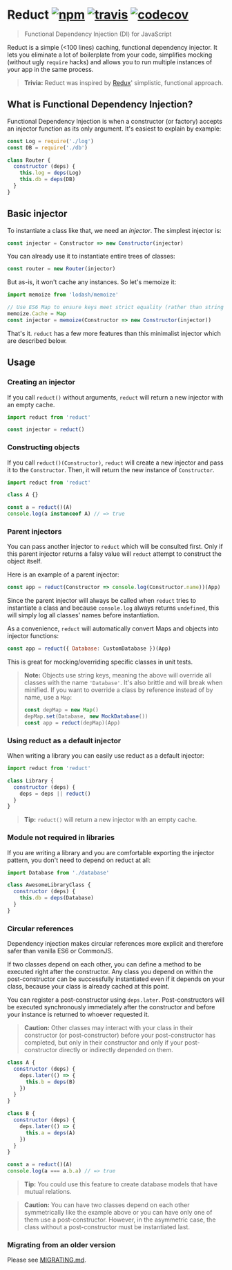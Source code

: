 # Reduct [![npm][npm-image]][npm-url] [![travis][travis-image]][travis-url] [![codecov][codecov-image]][codecov-url]

[npm-image]: https://img.shields.io/npm/v/reduct.svg?style=flat
[npm-url]: https://npmjs.org/package/reduct
[travis-image]: https://travis-ci.org/justmoon/reduct.svg
[travis-url]: https://travis-ci.org/justmoon/reduct
[codecov-image]: http://codecov.io/github/justmoon/reduct/coverage.svg?branch=master
[codecov-url]: http://codecov.io/github/justmoon/reduct?branch=master

> Functional Dependency Injection (DI) for JavaScript

Reduct is a simple (<100 lines) caching, functional dependency injector. It lets you eliminate a lot of boilerplate from your code, simplifies mocking (without ugly `require` hacks) and allows you to run multiple instances of your app in the same process.

> **Trivia:** Reduct was inspired by [Redux](https://github.com/rackt/redux)' simplistic, functional approach.

## What is Functional Dependency Injection?

Functional Dependency Injection is when a constructor (or factory) accepts an injector function as its only argument. It's easiest to explain by example:

``` js
const Log = require('./log')
const DB = require('./db')

class Router {
  constructor (deps) {
    this.log = deps(Log)
    this.db = deps(DB)
  }
}
```

## Basic injector

To instantiate a class like that, we need an *injector*. The simplest injector is:

``` js
const injector = Constructor => new Constructor(injector)
```

You can already use it to instantiate entire trees of classes:

``` js
const router = new Router(injector)
```

But as-is, it won't cache any instances. So let's memoize it:

``` js
import memoize from 'lodash/memoize'

// Use ES6 Map to ensure keys meet strict equality (rather than string coercion)
memoize.Cache = Map
const injector = memoize(Constructor => new Constructor(injector))
```

That's it. `reduct` has a few more features than this minimalist injector which are described below.

## Usage

### Creating an injector

If you call `reduct()` without arguments, `reduct` will return a new injector with an empty cache.

``` js
import reduct from 'reduct'

const injector = reduct()
```

### Constructing objects

If you call `reduct()(Constructor)`, `reduct` will create a new injector and pass it to the `Constructor`. Then, it will return the new instance of `Constructor`.

``` js
import reduct from 'reduct'

class A {}

const a = reduct()(A)
console.log(a instanceof A) // => true
```

### Parent injectors

You can pass another injector to `reduct` which will be consulted first. Only if this parent injector returns a falsy value will `reduct` attempt to construct the object itself.

Here is an example of a parent injector:

``` js
const app = reduct(Constructor => console.log(Constructor.name))(App)
```

Since the parent injector will always be called when `reduct` tries to instantiate a class and because `console.log` always returns `undefined`, this will simply log all classes' names before instantiation.

As a convenience, `reduct` will automatically convert Maps and objects into injector functions:

``` js
const app = reduct({ Database: CustomDatabase })(App)
```

This is great for mocking/overriding specific classes in unit tests.

> **Note:** Objects use string keys, meaning the above will override all classes with the name `'Database'`. It's also brittle and will break when minified. If you want to override a class by reference instead of by name, use a `Map`:
>
> ``` js
> const depMap = new Map()
> depMap.set(Database, new MockDatabase())
> const app = reduct(depMap)(App)
> ```

### Using reduct as a default injector

When writing a library you can easily use reduct as a default injector:

``` js
import reduct from 'reduct'

class Library {
  constructor (deps) {
    deps = deps || reduct()
  }
}
```

> **Tip:** `reduct()` will return a new injector with an empty cache.

### Module not required in libraries

If you are writing a library and you are comfortable exporting the injector pattern, you don't need to depend on reduct at all:

``` js
import Database from './database'

class AwesomeLibraryClass {
  constructor (deps) {
    this.db = deps(Database)
  }
}
```

### Circular references

Dependency injection makes circular references more explicit and therefore safer than vanilla ES6 or CommonJS.

If two classes depend on each other, you can define a method to be executed right after the constructor. Any class you depend on within the post-constructor can be successfully instantiated even if it depends on your class, because your class is already cached at this point.

You can register a post-constructor using `deps.later`. Post-constructors will be executed synchronously immediately after the constructor and before your instance is returned to whoever requested it.

> **Caution:** Other classes may interact with your class in their constructor (or post-constructor) before your post-constructor has completed, but only in their constructor and only if your post-constructor directly or indirectly depended on them.

``` js
class A {
  constructor (deps) {
    deps.later(() => {
      this.b = deps(B)
    })
  }
}

class B {
  constructor (deps) {
    deps.later(() => {
      this.a = deps(A)
    })
  }
}

const a = reduct()(A)
console.log(a === a.b.a) // => true
```

> **Tip:** You could use this feature to create database models that have mutual relations.

> **Caution:** You can have two classes depend on each other symmetrically like the example above or you can have only one of them use a post-constructor. However, in the asymmetric case, the class without a post-constructor must be instantiated last.

### Migrating from an older version

Please see [MIGRATING.md](docs/MIGRATING.md).
